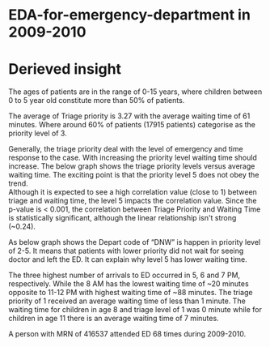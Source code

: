 # EDA-for-emergency-department in 2009-2010

# Derieved insight
The ages of patients are in the range of 0-15 years, where children between 0 to 5 year old constitute more than 50% of patients.
  
The average of Triage priority is 3.27 with the average waiting time of 61 minutes. Where around 60% of patients (17915 patients) categorise as the priority level of 3.
 
Generally, the triage priority deal with the level of emergency and time response to the case. With increasing the priority level waiting time should increase. The below graph shows the triage priority levels versus average waiting time. The exciting point is that the priority level 5 does not obey the trend.  
Although it is expected to see a high correlation value (close to 1) between triage and waiting time, the level 5  impacts the correlation value.  Since the p-value is  <  0.001, the correlation between Triage Priority and Waiting Time is statistically significant, although the linear relationship isn't strong (~0.24).

As below graph shows the Depart code of “DNW” is happen in priority level of 2-5. It means that patients with lower priority did not wait for seeing doctor and left the ED. It can explain why level 5 has lower waiting time. 

 

The three highest number of arrivals to ED occurred in 5, 6 and 7 PM, respectively. While the 8 AM has the lowest waiting time of ~20 minutes opposite to 11-12 PM with highest waiting time of ~88 minutes. The triage priority of 1 received an average waiting time of less than 1 minute.  The waiting time for children in age 8 and triage level of 1 was 0 minute while for children in age 11 there is an average waiting time of 7 minutes.


A person with MRN of 416537 attended ED 68 times during 2009-2010.

